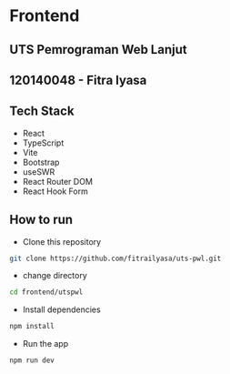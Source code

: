# Frontend
## UTS Pemrograman Web Lanjut
## 120140048 - Fitra lyasa

## Tech Stack

- React
- TypeScript
- Vite
- Bootstrap
- useSWR
- React Router DOM
- React Hook Form

## How to run

- Clone this repository

```bash
git clone https://github.com/fitrailyasa/uts-pwl.git
```

- change directory

```bash
cd frontend/utspwl
```

- Install dependencies

```bash
npm install
```

- Run the app

```bash
npm run dev
```

